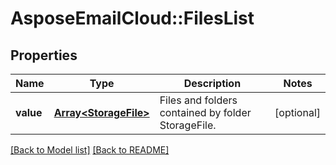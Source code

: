 # AsposeEmailCloud::FilesList
## Properties
Name | Type | Description | Notes
------------ | ------------- | ------------- | -------------
**value** | [**Array&lt;StorageFile&gt;**](StorageFile.md) | Files and folders contained by folder StorageFile. | [optional] 



[[Back to Model list]](Models.md) [[Back to README]](README.md)


